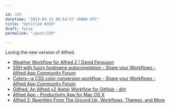 ```yaml
---

id: 339
datetime: "2013-03-15 06:54:57 +0000 UTC"
title: "Untitled #339"
draft: false
permalink: "/post/339"

---
```


Loving the new version of Alfred. 

 
 * [Weather Workflow for Alfred 2 | David Ferguson](http://dferg.us/weather-for-alfred-2/)
 * [SSH with fuzzy hostname autocompletion - Share your Workflows - Alfred App Community Forum](http://www.alfredforum.com/topic/826-ssh-with-fuzzy-hostname-autocompletion/)
 * [Colors—a CSS color conversion workflow - Share your Workflows - Alfred App Community Forum](http://www.alfredforum.com/topic/805-colors%!E(MISSING)2%94a-css-color-conversion-workflow/)
 * [Gitfred: An Alfred v2 (beta) Workflow for GitHub - dirt](http://www.dirtdon.com/?p=1509)
 * [Alfred App - Productivity App for Mac OS X](http://www.alfredapp.com/)
 * [Alfred 2: Rewritten From The Ground Up, Workflows, Themes, and More](http://www.macstories.net/reviews/alfred-2-rewritten-from-the-ground-up-workflows-themes-and-more/)


